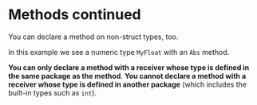 # Methods continued

You can declare a method on non-struct types, too.

In this example we see a numeric type `MyFloat` with an `Abs` method.

**You can only declare a method with a receiver whose type is defined in the same package as the method**. **You cannot declare a method with a receiver whose type is defined in another package** (which includes the built-in types such as `int`).
